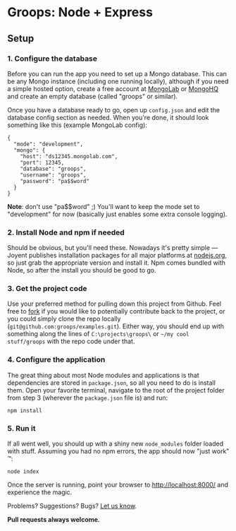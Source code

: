 # Groops: Node + Express

## Setup

### 1. Configure the database

Before you can run the app you need to set up a Mongo database. This can be any Mongo instance (including one running locally), although if you need a simple hosted option, create a free account at [MongoLab](https://mongolab.com/) or [MongoHQ](https://www.mongohq.com/) and create an empty database (called "groops" or similar).

Once you have a database ready to go, open up `config.json` and edit the database config section as needed. When you're done, it should look something like this (example MongoLab config):

    {
      "mode": "development",
      "mongo": {
        "host": "ds12345.mongolab.com",
        "port": 12345,
        "database": "groops",
        "username": "groops",
        "password": "pa$$word"
      }
    }

**Note**: don't use "pa$$word" ;)  You'll want to keep the mode set to "development" for now (basically just enables some extra console logging).

### 2. Install Node and npm if needed

Should be obvious, but you'll need these. Nowadays it's pretty simple &mdash; Joyent publishes installation packages for all major platforms at [nodejs.org](http://nodejs.org/download/), so just grab the appropriate version and install it. Npm comes bundled with Node, so after the install you should be good to go.

### 3. Get the project code

Use your preferred method for pulling down this project from Github. Feel free to [fork](https://github.com/groops/examples/fork) if you would like to potentially contribute back to the project, or you could simply clone the repo locally (`git@github.com:groops/examples.git`). Either way, you should end up with something along the lines of `C:\projects\groops\` or `~/my cool stuff/groops` with the repo code under that.

### 4. Configure the application

The great thing about most Node modules and applications is that dependencies are stored in `package.json`, so all you need to do is install them. Open your favorite terminal, navigate to the root of the project folder from step 3 (wherever the `package.json` file is) and run:

    npm install

### 5. Run it

If all went well, you should up with a shiny new `node_modules` folder loaded with stuff. Assuming you had no npm errors, the app should now "just work" &trade;:

    node index

Once the server is running, point your browser to [http://localhost:8000/](http://localhost:8000/) and experience the magic.

Problems? Suggestions? Bugs? [Let us know](https://github.com/groops/examples/issues).

**Pull requests always welcome.**
